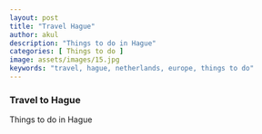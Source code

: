 ```yaml
---
layout: post
title: "Travel Hague"
author: akul
description: "Things to do in Hague"
categories: [ Things to do ]
image: assets/images/15.jpg
keywords: "travel, hague, netherlands, europe, things to do"
---
```


### Travel to Hague

Things to do in Hague